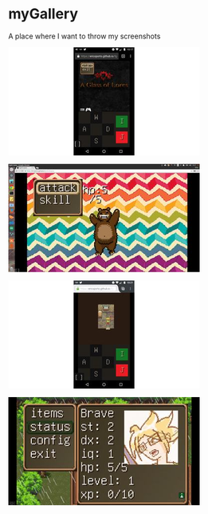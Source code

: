 # myGallery
A place where I want to throw my screenshots

[![Foo](thumbs/inAndroidChrome.jpg)](https://github.com/ericoporto/public_html/screenshots/fgmkJsEngine_v0_5_0/raw/gh-pages/inAndroidChrome.png)

[![Foo](thumbs/inBattle.jpg)](https://github.com/ericoporto/public_html/screenshots/fgmkJsEngine_v0_5_0/raw/gh-pages/inBattle.png)

[![Foo](thumbs/inFirefoxChrome.jpg)](https://github.com/ericoporto/public_html/screenshots/fgmkJsEngine_v0_5_0/raw/gh-pages/inFirefoxChrome.png)

[![Foo](thumbs/inUbuntuChromeGameMenu.jpg)](https://github.com/ericoporto/public_html/screenshots/fgmkJsEngine_v0_5_0/raw/gh-pages/inUbuntuChromeGameMenu.png)

